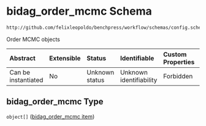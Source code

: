 # bidag_order_mcmc Schema

```txt
http://github.com/felixleopoldo/benchpress/workflow/schemas/config.schema.json#/properties/resources/properties/structure_learning_algorithms/properties/bidag_order_mcmc
```

Order MCMC objects

| Abstract            | Extensible | Status         | Identifiable            | Custom Properties | Additional Properties | Access Restrictions | Defined In                                                       |
| :------------------ | :--------- | :------------- | :---------------------- | :---------------- | :-------------------- | :------------------ | :--------------------------------------------------------------- |
| Can be instantiated | No         | Unknown status | Unknown identifiability | Forbidden         | Allowed               | none                | [config.schema.json*](config.schema.json "open original schema") |

## bidag_order_mcmc Type

`object[]` ([bidag_order_mcmc item](config-definitions-bidag_order_mcmc-item.md))
